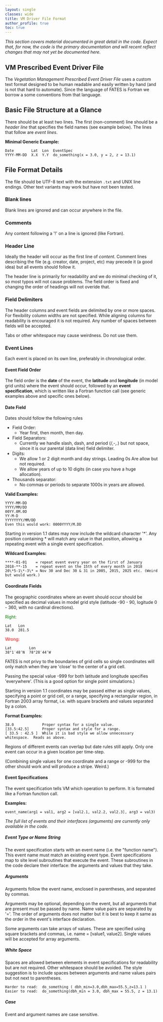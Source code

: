 ```yaml
---
layout: single
classes: wide
title: VM Driver File Format
author_profile: true
toc: true
---
```


*This section covers material documented in great detail in the code. Expect that, for now, the code is the primary documentation and will recent reflect changes that may not yet be documented here.*

## VM Prescribed Event Driver File

The *Vegetation Management Prescribed Event Driver File* uses a custom text format designed to be human readable and easily written by hand (and is not that hard to automate). Since the language of FATES is Fortran we borrow a some conventions from that language.

## Basic File Structure at a Glance

There should be at least two lines.  The first (non-comment) line should be a *header line* that specifies the field names (see example below).  The lines that follow are *event lines*.

__Minimal Generic Example:__

	Date        Lat  Lon  EventSpec
	YYYY-MM-DD  X.X  Y.Y  do_something(x = 3.0, y = 2, z = 13.1)

## File Format Details

The file should be UTF-8 text with the extension `.txt` and UNIX line endings. Other text variants may work but have not been tested.

### Blank lines

Blank lines are ignored and can occur anywhere in the file.

### Comments

Any content following a '!' on a line is ignored (like Fortran).

### Header Line

Ideally the header will occur as the first line of *content*.  Comment lines describing the file (e.g. creator, date, project, etc) may precede it (a good idea) but all events should follow it.

The header line is primarily for readability and we do minimal checking of it, so most typos will not cause problems. The field order is fixed and changing the order of headings will not overide that.

### Field Delimiters

The header columns and event fields are delimited by one or more spaces. For flexibility column widths are not specified. While aligning columns for readability is encouraged it is not required. Any number of spaces between fields will be accepted.

Tabs or other whitespace may cause weirdness. Do not use them.

### Event Lines

Each event is placed on its own line, preferably in chronological order.

#### Event Field Order

The field order is the **date** of the event, the **latitude** and **longitude** (in model grid units) where the event should occur, followed by an **event specification**, which is written like a Fortran function call (see generic examples above and specific ones below).

#### Date Field

Dates should follow the following rules

- Field Order:
	- Year first, then month, then day.
- Field Separators:
	- Currently we handle slash, dash, and period (/,-,.) but not space, since it is our parental (data line) field delimiter.
- Digits:
	- We allow 1 or 2 digit month and day strings.  Leading 0s Are allow but not required.
	- We allow years of up to 10 digits (in case you have a huge allocation).
- Thousands separator:
	- No commas or periods to separate 1000s in years are allowed.

__Valid Examples:__

	YYYY-MM-DD
	YYYY/MM/DD
	00YY.0M.0D
	YY-M-D
	YYYYYYYY/MM/DD
    Even this would work: 0000YYYY/M.DD

Starting in version 1.1 dates may now include the wildcard character '\*'. Any position containing \* will match any value in that position, allowing a repeating event with a single event specification.

__Wildcard Examples:__

	****-01-01    = repeat event every year on the first of January
	2018-**-15    = repeat event on the 15th of every month in 2018
	20\*5-1\*-3\* = Nov 30 and Dec 30 & 31 in 2005, 2015, 2025 etc. (Weird but would work.)

#### Coordinate Fields

The geographic coordinates where an event should occur should be specified as decimal values in model grid style (latitude -90 - 90, logitude 0 - 360, with no cardinal directions).

<font color="green">
Right:
</font>

	Lat   Lon
	38.0  281.5

<font color="red">
Wrong:
</font>

	Lat        Lon
	38°1′48″N  78°28′44″W

FATES is not privy to the boundaries of grid cells so single coordinates will only match when they are 'close' to the center of a grid cell.

Passing the special value -999 for both latitude and longitude specifies 'everywhere'.  (This is a good option for single point simulations.)

Starting in version 1.1 coordinates may be passed either as single values, specifying a point or grid cell, or a range, specifying a rectangular region, in Fortran 2003 array format, i.e. with square brackets and values separated by a colon.

__Format Examples:__

	38.0             Proper syntax for a single value.
	[33.5:42.5]      Proper syntax and style for a range.
	[ 33.5 : 42.5 ]  While it is bad style we allow unnecessary whitespace.  Reads as above.

Regions of different events can overlap but date rules still apply.  Only one event can occur in a given location per time-step.

(Combining single values for one coordinate and a range or -999 for the other should work and will produce a stripe. Weird.)

#### Event Specifications

The event specification tells VM which operation to perform.  It is formated like a Fortran function call.

__Examples:__

	event_name(arg1 = val1, arg2 = [val2.1, val2.2, val2.3], arg3 = val3)

*The full list of events and their interfaces (arguments) are currently only available in the code.*

##### Event Type or Name String

The event specification starts with an event name (i.e. the "function name").  This event name must match an existing event type.  Event specifications map to site level subroutines that execute the event.  These subroutines in the code declare their interface: the arguments and values that they take.

##### Arguments

Arguments follow the event name, enclosed in parentheses, and separated by commas.

Arguments may be optional, depending on the event, but all arguments that are present must be passed by name.  Name value pairs are separated by '='.
The order of arguments does not matter but it is best to keep it same as the order in the event's interface declaration.

Some arguments can take arrays of values.  These are specified using square brackets and commas, i.e. name = [value1, value2].  Single values will be accepted for array arguments.

##### White Space

Spaces are allowed between elements in event specifications for readability but are not required.  Other whitespace should be avoided. The style suggestion is to include spaces between arguments and name values pairs but not next to parentheses.

	Harder to read:  do_something ( dbh_min=3.0,dbh_max=55.5,z=13.1 )
	Easier to read:  do_something(dbh_min = 3.0, dbh_max = 55.5, z = 13.1)

##### Case
Event and argument names are case sensitive.

<!-- The following still needs a lot of work:

## Using Events?????

VM harvest events can be specified with height...

### Conditional Events

In version 1.0 events affect all patches of a site where they occur.  Starting in version 1.1 there are conditional variants of some (but not all) operations.  For example `replant()` is a conditional version of `plant()` that only plants when a patch is bare.

Some conditional events take additional criteria arguments that a patch must match for the event to execute.  These arguments start with `if_`.  clearcut_if() takes the same arguments as clearcut() but only performs the action for patches of the appropriate age, basal area, or mean DBH (if passed).

	clearcut([pfts], [dbh_min], [ht_min])
	clearcut_if([pfts], [dbh_min], [ht_min], [patch_fraction], [if_age_min], [if_age_max], [if_bai], [if_dbh_mean], [if_dbh_max])

When performing simulations with Pure PPA there is generally only one patch per site.  In this case conditionals control whether an event occurs at all in that grid cell.

Some events even in version 1.0 can exhibit conditional behavior indirectly.  For example the harvest routines all allow you to specify range of trees sizes to remove.  If there are no matching trees the event won't occur.  However, for some more complicated operations (clearcut) the conditionals are required.

### Detailed Example Driver File:

```
! Example_VM_Driver_File.txt
! Comments can go anywhere.
! The first content line should be the header line:
Date        Latitude  Longitude EventSpec
1980-03-01  ...


! Check once ever year and harvest when the mean stand DBH reaches 26 cm:
19**-01-01  -999      -999      clearcut_if(if_dbh_mean = 26.0)

! Replant with PFT 2 if a harvest has recently occurred:
19**-05-01  -999      -999      replant(pfts = 2)

...

```

-->

